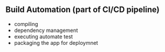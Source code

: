 
## Build Automation (part of CI/CD pipeline)
- compiling
- dependency management
- executing automate test
- packaging the app for deploymnet
